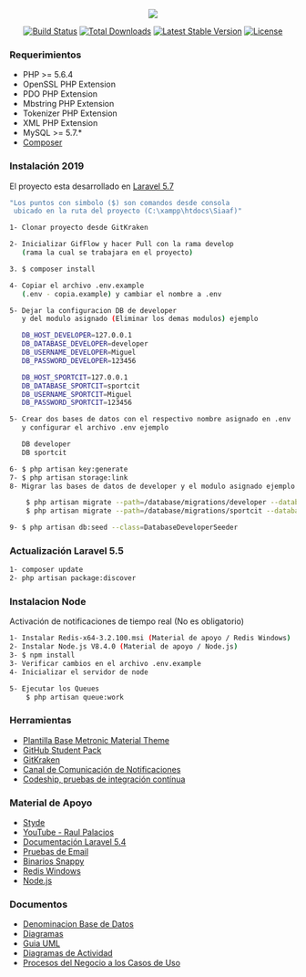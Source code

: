 <p align="center"><img src="https://laravel.com/assets/img/components/logo-laravel.svg"></p>

<p align="center">
<a href="https://travis-ci.org/laravel/framework"><img src="https://travis-ci.org/laravel/framework.svg" alt="Build Status"></a>
<a href="https://packagist.org/packages/laravel/framework"><img src="https://poser.pugx.org/laravel/framework/d/total.svg" alt="Total Downloads"></a>
<a href="https://packagist.org/packages/laravel/framework"><img src="https://poser.pugx.org/laravel/framework/v/stable.svg" alt="Latest Stable Version"></a>
<a href="https://packagist.org/packages/laravel/framework"><img src="https://poser.pugx.org/laravel/framework/license.svg" alt="License"></a>
</p>

### Requerimientos

* PHP >= 5.6.4
* OpenSSL PHP Extension
* PDO PHP Extension
* Mbstring PHP Extension
* Tokenizer PHP Extension
* XML PHP Extension
* MySQL >= 5.7.*
* <a href="https://getcomposer.org/">Composer</a>

### Instalación 2019

El proyecto esta desarrollado en [Laravel 5.7](https://laravel.com/docs/5.7/)

```sh
"Los puntos con simbolo ($) son comandos desde consola
 ubicado en la ruta del proyecto (C:\xampp\htdocs\Siaaf)"

1- Clonar proyecto desde GitKraken

2- Inicializar GifFlow y hacer Pull con la rama develop
   (rama la cual se trabajara en el proyecto)

3. $ composer install

4- Copiar el archivo .env.example
   (.env - copia.example) y cambiar el nombre a .env

5- Dejar la configuracion DB de developer
   y del modulo asignado (Eliminar los demas modulos) ejemplo

   DB_HOST_DEVELOPER=127.0.0.1
   DB_DATABASE_DEVELOPER=developer
   DB_USERNAME_DEVELOPER=Miguel
   DB_PASSWORD_DEVELOPER=123456

   DB_HOST_SPORTCIT=127.0.0.1
   DB_DATABASE_SPORTCIT=sportcit
   DB_USERNAME_SPORTCIT=Miguel
   DB_PASSWORD_SPORTCIT=123456

5- Crear dos bases de datos con el respectivo nombre asignado en .env
   y configurar el archivo .env ejemplo

   DB developer
   DB sportcit

6- $ php artisan key:generate
7- $ php artisan storage:link
8- Migrar las bases de datos de developer y el modulo asignado ejemplo

    $ php artisan migrate --path=/database/migrations/developer --database=developer
    $ php artisan migrate --path=/database/migrations/sportcit --database=sportcit

9- $ php artisan db:seed --class=DatabaseDeveloperSeeder

```

### Actualización Laravel 5.5

```sh
1- composer update
2- php artisan package:discover
```

### Instalacion Node

Activación de notificaciones de tiempo real (No es obligatorio)

```sh
1- Instalar Redis-x64-3.2.100.msi (Material de apoyo / Redis Windows)
2- Instalar Node.js V8.4.0 (Material de apoyo / Node.js)
3- $ npm install
3- Verificar cambios en el archivo .env.example
4- Inicializar el servidor de node

5- Ejecutar los Queues
    $ php artisan queue:work
```

### Herramientas

* <a href="https://github.com/siaaf-udec/dashboard-template">Plantilla Base Metronic Material Theme</a>
* <a href="https://education.github.com/pack">GitHub Student Pack</a>
* <a href="https://www.gitkraken.com/">GitKraken</a>
* <a href="https://siaaf-cit.slack.com/">Canal de Comunicación de Notificaciones</a>
* <a href="http://codeship.com/">Codeship, pruebas de integración contínua</a>


### Material de Apoyo

* <a href="https://styde.net/">Styde</a>
* <a href="https://www.youtube.com/channel/UC07xim4Gg8kOk3uZwMrGNeQ/playlists">YouTube - Raul Palacios</a>
* <a href="https://laravel.com/docs/5.4">Documentación Laravel 5.4</a>
* <a href="https://mailtrap.io/">Pruebas de Email</a>
* <a href="https://wkhtmltopdf.org/downloads.html">Binarios Snappy</a>
* <a href="https://github.com/MicrosoftArchive/redis/releases">Redis Windows</a>
* <a href="https://nodejs.org/en/">Node.js</a>

### Documentos
* <a href="http://es.presidencia.gov.co/dapre/DocumentosSIGEPRE/L-TI-12-denominacion-bases_de_datos.pdf">Denominacion Base de Datos</a>
* <a href="https://prezi.com/e9map5v-izuu/diagrama-de-caso-de-uso-y-diagrama-de-actividades/">Diagramas</a>
* <a href="https://msdn.microsoft.com/es-es/library/bb972214.aspx">Guia UML</a>
* <a href="http://www-2.dc.uba.ar/materias/isoft1/Apuntes/DiagramasDeActividad.pdf">Diagramas de Actividad</a>
* <a href="http://www.cyta.com.ar/ta0604/v6n4a1.htm">Procesos del Negocio a los Casos de Uso</a>
